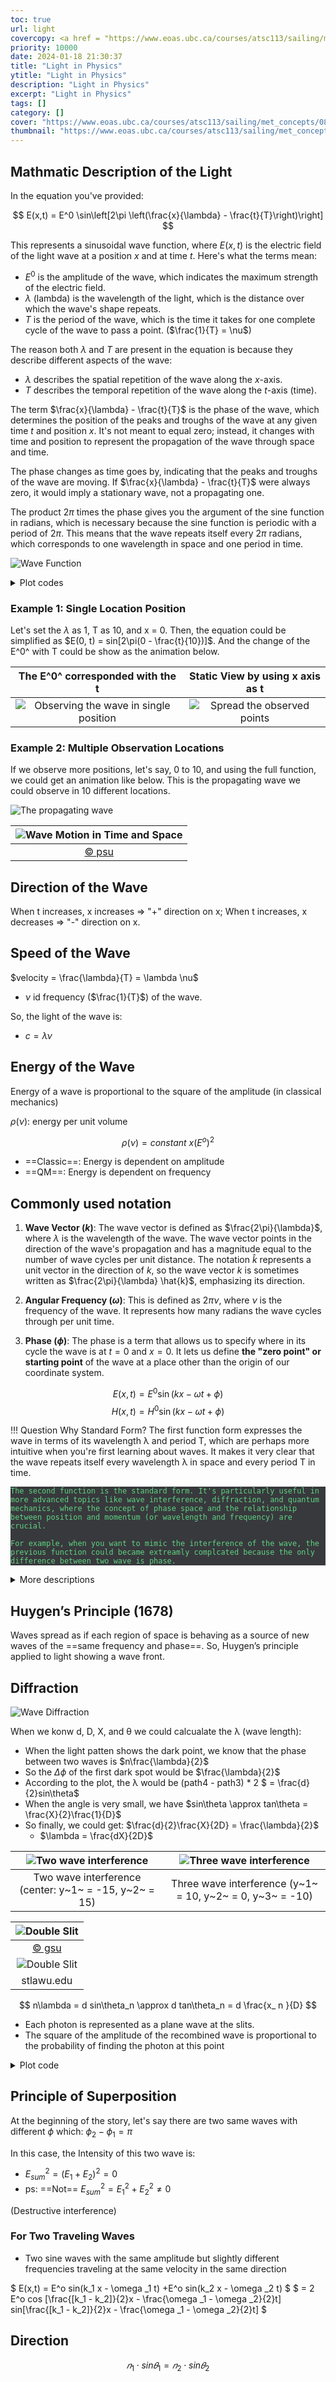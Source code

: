 ```yaml
---
toc: true
url: light
covercopy: <a href = "https://www.eoas.ubc.ca/courses/atsc113/sailing/met_concepts/08-met-waves/8b-wave-characteristics/index.html">© eoas</a> 
priority: 10000
date: 2024-01-18 21:30:37
title: "Light in Physics"
ytitle: "Light in Physics"
description: "Light in Physics"
excerpt: "Light in Physics"
tags: []
category: []
cover: "https://www.eoas.ubc.ca/courses/atsc113/sailing/met_concepts/08-met-waves/8b-wave-characteristics/img-8b/8-wave-characteristics.gif"
thumbnail: "https://www.eoas.ubc.ca/courses/atsc113/sailing/met_concepts/08-met-waves/8b-wave-characteristics/img-8b/8-wave-characteristics.gif"
---
```



## Mathmatic Description of the Light

In the equation you've provided:

$$
E(x,t) = E^0 \sin\left[2\pi \left(\frac{x}{\lambda} - \frac{t}{T}\right)\right]
$$

This represents a sinusoidal wave function, where $E(x,t)$ is the electric field of the light wave at a position $x$ and at time $t$. Here's what the terms mean:

- $E^0$ is the amplitude of the wave, which indicates the maximum strength of the electric field.
- $\lambda$ (lambda) is the wavelength of the light, which is the distance over which the wave's shape repeats.
- $T$ is the period of the wave, which is the time it takes for one complete cycle of the wave to pass a point. ($\frac{1}{T} = \nu$)

The reason both $\lambda$ and $T$ are present in the equation is because they describe different aspects of the wave:

- $\lambda$ describes the spatial repetition of the wave along the $x$-axis.
- $T$ describes the temporal repetition of the wave along the $t$-axis (time).

The term $\frac{x}{\lambda} - \frac{t}{T}$ is the phase of the wave, which determines the position of the peaks and troughs of the wave at any given time $t$ and position $x$. It's not meant to equal zero; instead, it changes with time and position to represent the propagation of the wave through space and time.

The phase changes as time goes by, indicating that the peaks and troughs of the wave are moving. If $\frac{x}{\lambda} - \frac{t}{T}$ were always zero, it would imply a stationary wave, not a propagating one.

The product $2\pi$ times the phase gives you the argument of the sine function in radians, which is necessary because the sine function is periodic with a period of $2\pi$. This means that the wave repeats itself every $2\pi$ radians, which corresponds to one wavelength in space and one period in time.


![Wave Function](https://imgur.com/D0t8uGs.png)

<details><summary>Plot codes</summary>

```python
import matplotlib.pyplot as plt
import numpy as np

def waveFun(x, t = 0, lamb = 1, pi = np.pi, T = 1, E0 = 1):
    E = E0 * np.sin(2 * pi * (x/lamb - t/T))
    return E     

Y = range(-50,50)
X = range(0,100)
Points = []
for x in X:
    for y in Y:
        Dis = np.sqrt((x/10)**2 + (y/10)**2)
        Points += [[x, y, waveFun(Dis)]]

Points = np.array(Points)

plt.figure(figsize=(7, 5))
plt.scatter(Points[:, 0], Points[:, 1] + 0.5, c= Points[:, 2], marker='o', cmap=plt.cm.coolwarm,)
plt.show()

```
</details>

### Example 1: Single Location Position

Let's set the $\lambda$ as 1, T as 10, and x = 0. Then, the equation could be simplified as $E(0, t) = sin[2\pi(0 - \frac{t}{10})]$.
And the change of the E^0^ with T could be show as the animation below.

|The E^0^ corresponded with the t | Static View by using x axis as t|
|:-:| :-:|
|![Observing the wave in single position](https://imgur.com/WvAIY5p.gif)|![Spread the observed points](https://imgur.com/Ct71NCk.png)|

### Example 2: Multiple Observation Locations

If we observe more positions, let's say, 0 to 10, and using the full function, we could get an animation like below. This is the propagating wave we could observe in 10 different locations.

![The propagating wave](https://imgur.com/KdWk5PU.gif)

|![Wave Motion in Time and Space](https://www.acs.psu.edu/drussell/Demos/wave-x-t/wave-x-t.gif)|
|:-:|
|[© psu](https://www.acs.psu.edu/drussell/Demos/wave-x-t/wave-x-t.html)|

## Direction of the Wave

When t increases, x increases => "+" direction on x;
When t increases, x decreases => "-" direction on x.

## Speed of the Wave

$velocity = \frac{\lambda}{T} = \lambda \nu$

- $\nu$ id frequency ($\frac{1}{T}$) of the wave.

So, the light of the wave is:
  - $c = \lambda \nu$


## Energy of the Wave

Energy of a wave is proportional to the square of the amplitude (in classical mechanics)

$\rho(\nu)$: energy per unit volume

$$
\rho(\nu) = constant\ x (E^ o)^ 2
$$

- ==Classic==: Energy is dependent on amplitude
- ==QM==: Energy is dependent on frequency

## Commonly used notation

1. **Wave Vector ($k$)**: The wave vector is defined as $\frac{2\pi}{\lambda}$, where $\lambda$ is the wavelength of the wave. The wave vector points in the direction of the wave's propagation and has a magnitude equal to the number of wave cycles per unit distance. The notation $\hat{k}$ represents a unit vector in the direction of $k$, so the wave vector $k$ is sometimes written as $\frac{2\pi}{\lambda} \hat{k}$, emphasizing its direction.

2. **Angular Frequency ($\omega$)**: This is defined as $2\pi\nu$, where $\nu$ is the frequency of the wave. It represents how many radians the wave cycles through per unit time.

3. **Phase ($\phi$)**: The phase is a term that allows us to specify where in its cycle the wave is at $t = 0$ and $x = 0$. It lets us define **the "zero point" or starting point** of the wave at a place other than the origin of our coordinate system.

$$E(x,t) = E^0 \sin(kx - \omega t + \phi)$$
$$H(x,t) = H^0 \sin(kx - \omega t + \phi)$$

!!! Question Why Standard Form?
    The first function form expresses the wave in terms of its wavelength λ and period T, which are perhaps more intuitive when you're first learning about waves.  It makes it very clear that the wave repeats itself every wavelength λ in space and every period T in time.
    
    The second function is the standard form. It's particularly useful in more advanced topics like wave interference, diffraction, and quantum mechanics, where the concept of phase space and the relationship between position and momentum (or wavelength and frequency) are crucial.
    
    For example, when you want to mimic the interference of the wave, the previous function could became extreamly complcated because the only difference between two wave is phase.

<details> <summary>More descriptions</summary>
These equations describe how the electric and magnetic fields oscillate as a function of space and time, which is characteristic of electromagnetic waves such as light. The quantities $E^0$ and $H^0$ are the maximum strengths of the electric and magnetic fields, respectively.

In an electromagnetic wave, the electric and magnetic fields are perpendicular to each other and to the direction of wave propagation. The equations show that both fields oscillate in sync (they have the same phase $\phi$) but are described by separate equations since they are perpendicular components.

The term $kx - \omega t$ indicates that the wave is moving in the positive $x$-direction. If the wave were moving in the negative $x$-direction, the sign in front of $\omega t$ would be positive.

The factor $\sin(kx - \omega t + \phi)$ varies between \(-1\) and \(1\), causing the electric and magnetic field strengths to oscillate between $-E^0$ to $E^0$ and $-H^0$ to $H^0$, respectively. The wave thus carries energy and, if it is light, can be observed as it interacts with matter.
</details>


## Huygen’s Principle (1678)

Waves spread as if each region of space is behaving as a source of new waves of the ==same frequency and phase==.
So, Huygen’s principle applied to light showing a wave front.


## Diffraction

![Wave Diffraction](https://imgur.com/vtuefhO.png)

When we konw d, D, X, and &theta; we could calcualate the &lambda; (wave length):
- When the light patten shows the dark point, we know that the phase between two waves is $n\frac{\lambda}{2}$
- So the $\Delta \phi$ of the first dark spot would be $\frac{\lambda}{2}$
- According to the plot, the &lambda; would be (path4 - path3) * 2 $ = \frac{d}{2}sin\theta$
- When the angle is very small, we have $sin\theta \approx tan\theta = \frac{X}{2}\frac{1}{D}$
- So finally, we could get: $\frac{d}{2}\frac{X}{2D} = \frac{\lambda}{2}$
    - $\lambda = \frac{dX}{2D}$

|![Two wave interference](https://imgur.com/qiLpQ7c.png)|![Three wave interference](https://imgur.com/1Cqo89a.png)|
|:-:|:-:|
|Two wave interference (center: y~1~ = -15, y~2~ = 15)| Three wave interference (y~1~ = 10, y~2~ = 0, y~3~ = -10)|

|![Double Slit](http://hyperphysics.phy-astr.gsu.edu/hbase/phyopt/imgpho/muls2.png)|
|:-:|
|[© gsu](http://hyperphysics.phy-astr.gsu.edu/hbase/phyopt/mulslid.html)|
|![Double Slit](https://myslu.stlawu.edu/~jmil/physics/labs/152_lab/setup_manual/blackboard/img/double_slit.gif)|
|stlawu.edu|

$$
n\lambda = d sin\theta_n \approx d tan\theta_n = d \frac{x_ n }{D}
$$

- Each photon is represented as a plane wave at the slits.
- The square of the amplitude of the recombined wave is proportional to the probability of finding the photon at this point

<details><summary>Plot code</summary>

```python
import matplotlib.pyplot as plt
import numpy as np
import pandas as pd

Y = range(-50,50)
X = range(0,100)

def waveFun(x, t = 0, lamb = 1, pi = np.pi, T = 1, E0 = 1):
    E = E0 * np.sin(2 * pi * (x/lamb - t/T))
    return E     

def WaveE(X, Y, dy = 0):
    Points = []
    for x in X:
        for y in Y:
            Dis = np.sqrt((x/10)**2 + (y/10)**2)
            Points += [[x, y + dy, waveFun(Dis)]]
    Points = np.array(Points)
    return Points

P1 = WaveE(X, Y, 0)
P2 = WaveE(X, Y, 10)
P3 = WaveE(X, Y, -10)

P1 = pd.DataFrame(P1, columns = ['x', 'y', "E1"])
P2 = pd.DataFrame(P2, columns = ['x', 'y', "E2"])
P3 = pd.DataFrame(P3, columns = ['x', 'y', "E3"])

TB = pd.merge(P1, P2)
TB = pd.merge(TB, P3)
TB['E'] = TB.E1 + TB.E2  + TB.E3

fig, ax = plt.subplots(subplot_kw={"projection": "3d"}, figsize=(6,6))
ax.plot_trisurf(TB.x, TB.y, TB.E, vmin=TB.E.min() * 2, cmap=cm.coolwarm)
plt.show()

#plt.figure(figsize=(5, 5))
#plt.scatter(TB.x, TB.y, c= TB.E, marker='o', cmap=plt.cm.coolwarm,)
#plt.show()
```
</details>



## Principle of Superposition

At the beginning of the story, let's say there are two same waves with different $\phi$ which: $\phi_2 - \phi_1 = \pi$

In this case, the Intensity of this two wave is:
- $E^2_{sum} = (E_1 + E_2 )^2 = 0$
- ps: ==Not== $E^2_{sum} = E_1^2 + E_2^2 \neq 0$

(Destructive interference)

### For Two Traveling Waves

- Two sine waves with the same amplitude but slightly different frequencies traveling at the same velocity in the same direction

$ E(x,t) = E^o sin(k_1 x - \omega _1 t) +E^o sin(k_2 x - \omega _2 t) $
$ = 2 E^o cos [\frac{[k_1 - k_2]}{2}x - \frac{\omega _1 - \omega _2}{2}t] sin[\frac{[k_1 - k_2]}{2}x - \frac{\omega _1 - \omega _2}{2}t] $

## Direction

$$ 𝑛_1 \cdot sin 𝜃_1 = 𝑛_2 \cdot sin 𝜃_2 $$
 

<style>
pre {
  background-color:#38393d;
  color: #5fd381;
}
</style>
